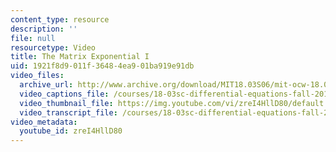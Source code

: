 ```yaml
---
content_type: resource
description: ''
file: null
resourcetype: Video
title: The Matrix Exponential I
uid: 1921f8d9-011f-3648-4ea9-01ba919e91db
video_files:
  archive_url: http://www.archive.org/download/MIT18.03S06/mit-ocw-18.03-lec29-28apr2003-220k_512kb.mp4
  video_captions_file: /courses/18-03sc-differential-equations-fall-2011/5289392d9fd454299742ba0adacac8f3_zreI4HllD80.vtt
  video_thumbnail_file: https://img.youtube.com/vi/zreI4HllD80/default.jpg
  video_transcript_file: /courses/18-03sc-differential-equations-fall-2011/5b399c61c5a9842a03bdb58e6150976b_zreI4HllD80.pdf
video_metadata:
  youtube_id: zreI4HllD80
---
```

